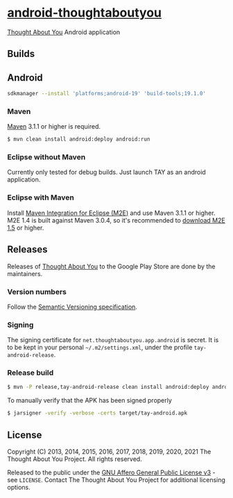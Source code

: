 # [android-thoughtaboutyou](https://github.com/thoughtaboutyou/android-thoughtaboutyou)

[Thought About You][TAY] Android application



## Builds

## Android

```bash
sdkmanager --install 'platforms;android-19' 'build-tools;19.1.0'
```

### Maven

[Maven](https://maven.apache.org/) 3.1.1 or higher is required.

```bash
$ mvn clean install android:deploy android:run
```


### Eclipse without Maven

Currently only tested for debug builds. Just launch TAY as an android application.


### Eclipse with Maven

Install [Maven Integration for Eclipse (M2E)](https://eclipse.org/m2e/) and use Maven 3.1.1 or higher. M2E 1.4 is built against Maven 3.0.4, so it's recommended to [download M2E 1.5](https://eclipse.org/m2e/download/) or higher.



## Releases

Releases of [Thought About You](https://play.google.com/store/apps/details?id=net.thoughtaboutyou.app.android) to the Google Play Store are done by the maintainers.


### Version numbers

Follow the [Semantic Versioning specification](https://semver.org/).


### Signing

The signing certificate for `net.thoughtaboutyou.app.android` is secret. It is to be kept in your personal `~/.m2/settings.xml`, under the profile `tay-android-release`.


### Release build

```bash
$ mvn -P release,tay-android-release clean install android:deploy android:run
```

To manually verify that the APK has been signed properly

```bash
$ jarsigner -verify -verbose -certs target/tay-android.apk
```



## License

Copyright (C) 2013, 2014, 2015, 2016, 2017, 2018, 2019, 2020, 2021 The Thought About You Project. All rights reserved.

Released to the public under the [GNU Affero General Public License v3](https://www.gnu.org/licenses/agpl-3.0.html) - see ```LICENSE```. Contact The Thought About You Project for additional licensing options.



[TAY]: https://thoughtaboutyou.net/

